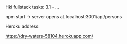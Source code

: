 
Hki fullstack tasks: 3.1 - ...

npm start -> server opens at localhost:3001/api/persons



Heroku address:

https://dry-waters-58104.herokuapp.com/